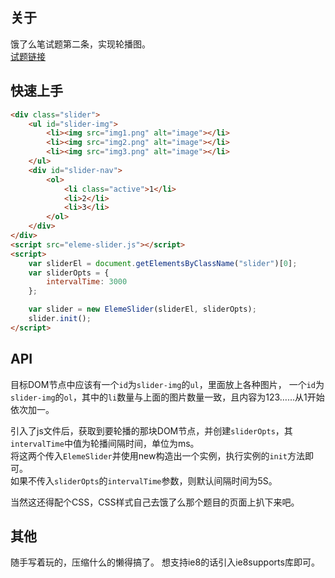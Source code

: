 ## 关于
饿了么笔试题第二条，实现轮播图。  
[试题链接](https://github.com/elemefe/hire)

## 快速上手
```html
<div class="slider">
    <ul id="slider-img">
        <li><img src="img1.png" alt="image"></li>
        <li><img src="img2.png" alt="image"></li>
        <li><img src="img3.png" alt="image"></li>
    </ul>
    <div id="slider-nav">
        <ol>
            <li class="active">1</li>
            <li>2</li>
            <li>3</li>
        </ol>
    </div>
</div>
<script src="eleme-slider.js"></script>
<script>
    var sliderEl = document.getElementsByClassName("slider")[0];
    var sliderOpts = {
        intervalTime: 3000
    };

    var slider = new ElemeSlider(sliderEl, sliderOpts);
    slider.init();
</script>
```

## API
目标DOM节点中应该有一个`id`为`slider-img`的`ul`，里面放上各种图片，
一个`id`为`slider-img`的`ol`，其中的`li`数量与上面的图片数量一致，且内容为123……从1开始依次加一。  

引入了js文件后，获取到要轮播的那块DOM节点，并创建`sliderOpts`，其`intervalTime`中值为轮播间隔时间，单位为ms。  
将这两个传入`ElemeSlider`并使用new构造出一个实例，执行实例的`init`方法即可。  
如果不传入`sliderOpts`的`intervalTime`参数，则默认间隔时间为5S。  

当然这还得配个CSS，CSS样式自己去饿了么那个题目的页面上扒下来吧。

## 其他
随手写着玩的，压缩什么的懒得搞了。
想支持ie8的话引入ie8supports库即可。
